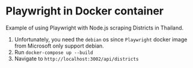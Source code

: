 # Playwright in Docker container

Example of using Playwright with Node.js scraping Districts in Thailand.

1. Unfortunately, you need the `debian` os since `Playwright` docker image from Microsoft only support debian.
2. Run `docker-compose up --build`
3. Navigate to `http://localhost:3002/api/districts`
